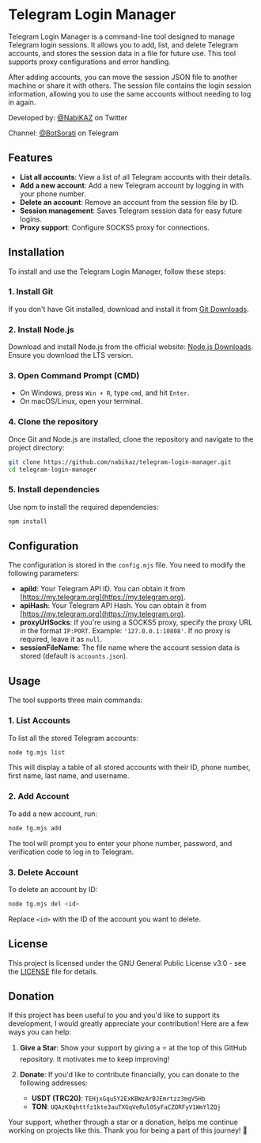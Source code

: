 # Telegram Login Manager

Telegram Login Manager is a command-line tool designed to manage Telegram login sessions. It allows you to add, list, and delete Telegram accounts, and stores the session data in a file for future use. This tool supports proxy configurations and error handling.

After adding accounts, you can move the session JSON file to another machine or share it with others. The session file contains the login session information, allowing you to use the same accounts without needing to log in again.

Developed by: [@NabiKAZ](https://twitter.com/NabiKAZ) on Twitter

Channel: [@BotSorati](https://t.me/BotSorati) on Telegram

## Features

- **List all accounts**: View a list of all Telegram accounts with their details.
- **Add a new account**: Add a new Telegram account by logging in with your phone number.
- **Delete an account**: Remove an account from the session file by ID.
- **Session management**: Saves Telegram session data for easy future logins.
- **Proxy support**: Configure SOCKS5 proxy for connections.

## Installation

To install and use the Telegram Login Manager, follow these steps:

### 1. Install Git

If you don't have Git installed, download and install it from [Git Downloads](https://git-scm.com/downloads).

### 2. Install Node.js

Download and install Node.js from the official website: [Node.js Downloads](https://nodejs.org/). Ensure you download the LTS version.

### 3. Open Command Prompt (CMD)

- On Windows, press `Win + R`, type `cmd`, and hit `Enter`.
- On macOS/Linux, open your terminal.

### 4. Clone the repository

Once Git and Node.js are installed, clone the repository and navigate to the project directory:

```bash
git clone https://github.com/nabikaz/telegram-login-manager.git
cd telegram-login-manager
```

### 5. Install dependencies

Use npm to install the required dependencies:

```bash
npm install
```

## Configuration

The configuration is stored in the `config.mjs` file. You need to modify the following parameters:

- **apiId**: Your Telegram API ID. You can obtain it from [https://my.telegram.org](https://my.telegram.org).
- **apiHash**: Your Telegram API Hash. You can obtain it from [https://my.telegram.org](https://my.telegram.org).
- **proxyUrlSocks**: If you're using a SOCKS5 proxy, specify the proxy URL in the format `IP:PORT`. Example: `'127.0.0.1:10808'`. If no proxy is required, leave it as `null`.
- **sessionFileName**: The file name where the account session data is stored (default is `accounts.json`).

## Usage

The tool supports three main commands:

### 1. List Accounts

To list all the stored Telegram accounts:

```bash
node tg.mjs list
```

This will display a table of all stored accounts with their ID, phone number, first name, last name, and username.

### 2. Add Account

To add a new account, run:

```bash
node tg.mjs add
```

The tool will prompt you to enter your phone number, password, and verification code to log in to Telegram.

### 3. Delete Account

To delete an account by ID:

```bash
node tg.mjs del <id>
```

Replace `<id>` with the ID of the account you want to delete.

## License

This project is licensed under the GNU General Public License v3.0 - see the [LICENSE](LICENSE) file for details.

## Donation

If this project has been useful to you and you'd like to support its development, I would greatly appreciate your contribution! Here are a few ways you can help:

1. **Give a Star**: Show your support by giving a ⭐ at the top of this GitHub repository. It motivates me to keep improving!
2. **Donate**: If you'd like to contribute financially, you can donate to the following addresses:

   - **USDT (TRC20)**: `TEHjxGqu5Y2ExKBWzArBJEmrtzz3mgV5Hb`
   - **TON**: `UQAzK0qhttfz1kte3auTXGqVeRul0SyFaCZORFyV1WmYlZQj`

Your support, whether through a star or a donation, helps me continue working on projects like this. Thank you for being a part of this journey! 🚀
